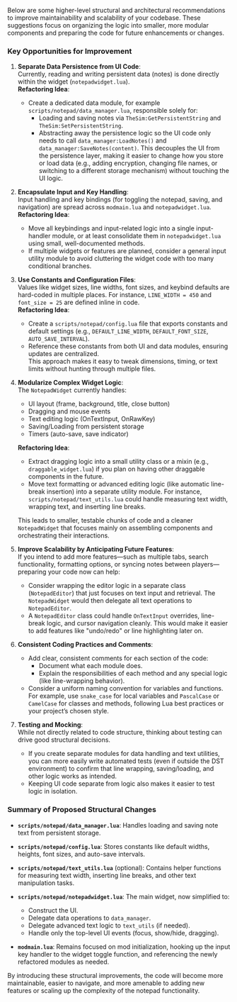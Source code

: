 Below are some higher-level structural and architectural recommendations to improve maintainability and scalability of your codebase. These suggestions focus on organizing the logic into smaller, more modular components and preparing the code for future enhancements or changes.

### Key Opportunities for Improvement

1. **Separate Data Persistence from UI Code**:  
   Currently, reading and writing persistent data (notes) is done directly within the widget (`notepadwidget.lua`).  
   **Refactoring Idea**:  
   - Create a dedicated data module, for example `scripts/notepad/data_manager.lua`, responsible solely for:
     - Loading and saving notes via `TheSim:GetPersistentString` and `TheSim:SetPersistentString`.
     - Abstracting away the persistence logic so the UI code only needs to call `data_manager:LoadNotes()` and `data_manager:SaveNotes(content)`.
   This decouples the UI from the persistence layer, making it easier to change how you store or load data (e.g., adding encryption, changing file names, or switching to a different storage mechanism) without touching the UI logic.

2. **Encapsulate Input and Key Handling**:  
   Input handling and key bindings (for toggling the notepad, saving, and navigation) are spread across `modmain.lua` and `notepadwidget.lua`.  
   **Refactoring Idea**:  
   - Move all keybindings and input-related logic into a single input-handler module, or at least consolidate them in `notepadwidget.lua` using small, well-documented methods.
   - If multiple widgets or features are planned, consider a general input utility module to avoid cluttering the widget code with too many conditional branches.
   
3. **Use Constants and Configuration Files**:  
   Values like widget sizes, line widths, font sizes, and keybind defaults are hard-coded in multiple places. For instance, `LINE_WIDTH = 450` and `font_size = 25` are defined inline in code.  
   **Refactoring Idea**:  
   - Create a `scripts/notepad/config.lua` file that exports constants and default settings (e.g., `DEFAULT_LINE_WIDTH`, `DEFAULT_FONT_SIZE`, `AUTO_SAVE_INTERVAL`).
   - Reference these constants from both UI and data modules, ensuring updates are centralized.  
   This approach makes it easy to tweak dimensions, timing, or text limits without hunting through multiple files.

4. **Modularize Complex Widget Logic**:  
   The `NotepadWidget` currently handles: 
   - UI layout (frame, background, title, close button)
   - Dragging and mouse events
   - Text editing logic (OnTextInput, OnRawKey)
   - Saving/Loading from persistent storage
   - Timers (auto-save, save indicator)
   
   **Refactoring Idea**:  
   - Extract dragging logic into a small utility class or a mixin (e.g., `draggable_widget.lua`) if you plan on having other draggable components in the future.
   - Move text formatting or advanced editing logic (like automatic line-break insertion) into a separate utility module. For instance, `scripts/notepad/text_utils.lua` could handle measuring text width, wrapping text, and inserting line breaks.  
   
   This leads to smaller, testable chunks of code and a cleaner `NotepadWidget` that focuses mainly on assembling components and orchestrating their interactions.

5. **Improve Scalability by Anticipating Future Features**:  
   If you intend to add more features—such as multiple tabs, search functionality, formatting options, or syncing notes between players—preparing your code now can help:
   - Consider wrapping the editor logic in a separate class (`NotepadEditor`) that just focuses on text input and retrieval. The `NotepadWidget` would then delegate all text operations to `NotepadEditor`.
   - A `NotepadEditor` class could handle `OnTextInput` overrides, line-break logic, and cursor navigation cleanly. This would make it easier to add features like "undo/redo" or line highlighting later on.

6. **Consistent Coding Practices and Comments**:  
   - Add clear, consistent comments for each section of the code:  
     - Document what each module does.  
     - Explain the responsibilities of each method and any special logic (like line-wrapping behavior).
   - Consider a uniform naming convention for variables and functions. For example, use `snake_case` for local variables and `PascalCase` or `CamelCase` for classes and methods, following Lua best practices or your project’s chosen style.

7. **Testing and Mocking**:  
   While not directly related to code structure, thinking about testing can drive good structural decisions.
   - If you create separate modules for data handling and text utilities, you can more easily write automated tests (even if outside the DST environment) to confirm that line wrapping, saving/loading, and other logic works as intended.
   - Keeping UI code separate from logic also makes it easier to test logic in isolation.

### Summary of Proposed Structural Changes

- **`scripts/notepad/data_manager.lua`**: Handles loading and saving note text from persistent storage.
- **`scripts/notepad/config.lua`**: Stores constants like default widths, heights, font sizes, and auto-save intervals.
- **`scripts/notepad/text_utils.lua`** (optional): Contains helper functions for measuring text width, inserting line breaks, and other text manipulation tasks.
- **`scripts/notepad/notepadwidget.lua`**: The main widget, now simplified to:
  - Construct the UI.
  - Delegate data operations to `data_manager`.
  - Delegate advanced text logic to `text_utils` (if needed).
  - Handle only the top-level UI events (focus, show/hide, dragging).
  
- **`modmain.lua`**: Remains focused on mod initialization, hooking up the input key handler to the widget toggle function, and referencing the newly refactored modules as needed.

By introducing these structural improvements, the code will become more maintainable, easier to navigate, and more amenable to adding new features or scaling up the complexity of the notepad functionality.
